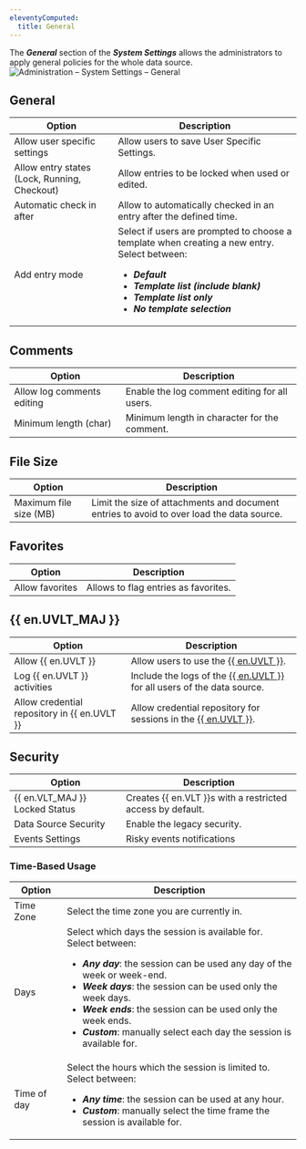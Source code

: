 ```yaml
---
eleventyComputed:
  title: General
---
```

The ***General*** section of the ***System Settings*** allows the administrators to apply general policies for the whole data source.
![Administration – System Settings – General](https://cdnweb.devolutions.net/docs/docs_en_server_clip10373.png)

## General
| Option                                       | Description                                                        |
|----------------------------------------------|--------------------------------------------------------------------|
| Allow user specific settings                 | Allow users to save User Specific Settings.                        |
| Allow entry states (Lock, Running, Checkout) | Allow entries to be locked when used or edited.                    |
| Automatic check in after                     | Allow to automatically checked in an entry after the defined time. |
| Add entry mode                               | Select if users are prompted to choose a template when creating a new entry. Select between:<ul><li>***Default***</li><li>***Template list (include blank)***</li><li>***Template list only***</li><li>***No template selection***</li></ul> |

## Comments
| Option                     | Description                                   |
|----------------------------|-----------------------------------------------|
| Allow log comments editing | Enable the log comment editing for all users. |
| Minimum length (char)      | Minimum length in character for the comment.  |

## File Size
| Option                 | Description                                                                               |
|------------------------|-------------------------------------------------------------------------------------------|
| Maximum file size (MB) | Limit the size of attachments and document entries to avoid to over load the data source. |

## Favorites
| Option          | Description                          |
|-----------------|--------------------------------------|
| Allow favorites | Allows to flag entries as favorites. |

## {{ en.UVLT_MAJ }}
| Option                                       | Description                                                                |
|----------------------------------------------|----------------------------------------------------------------------------|
| Allow {{ en.UVLT }}                          | Allow users to use the [{{ en.UVLT }}](/server/web-interface/user-vault/). |
| Log {{ en.UVLT }} activities                 | Include the logs of the [{{ en.UVLT }}](/server/web-interface/user-vault/) for all users of the data source. |
| Allow credential repository in {{ en.UVLT }} | Allow credential repository for sessions in the [{{ en.UVLT }}](/server/web-interface/user-vault/). |

## Security
| Option                         | Description                                                |
|--------------------------------|------------------------------------------------------------|
| {{ en.VLT_MAJ }} Locked Status | Creates {{ en.VLT }}s with a restricted access by default. |
| Data Source Security           | Enable the legacy security.                                |
| Events Settings                | Risky events notifications                                 |

### Time-Based Usage
| Option                      | Description                                |
|-----------------------------|--------------------------------------------|
| Time Zone                   | Select the time zone you are currently in. |
| Days                        | Select which days the session is available for. Select between:<ul><li>***Any day***: the session can be used any day of the week or week-end.</li><li>***Week days***: the session can be used only the week days.</li><li>***Week ends***: the session can be used only the week ends.</li><li>***Custom***: manually select each day the session is available for.</li></ul> |
| Time of day                 | Select the hours which the session is limited to. Select between:<ul><li>***Any time***: the session can be used at any hour.</li><li>***Custom***: manually select the time frame the session is available for.</li></ul> |
